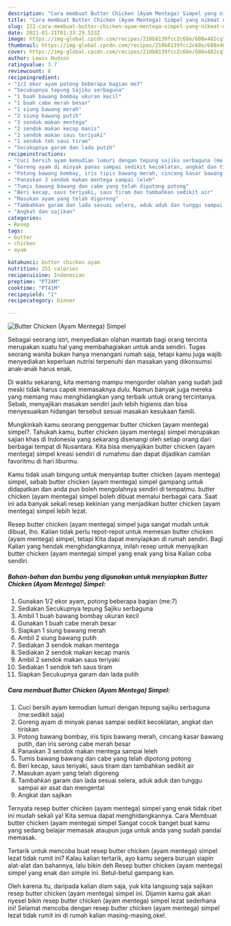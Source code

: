 ```yaml
---
description: "Cara membuat Butter Chicken (Ayam Mentega) Simpel yang nikmat dan Mudah Dibuat"
title: "Cara membuat Butter Chicken (Ayam Mentega) Simpel yang nikmat dan Mudah Dibuat"
slug: 222-cara-membuat-butter-chicken-ayam-mentega-simpel-yang-nikmat-dan-mudah-dibuat
date: 2021-01-21T01:33:29.523Z
image: https://img-global.cpcdn.com/recipes/210b8139fcc2c68e/680x482cq70/butter-chicken-ayam-mentega-simpel-foto-resep-utama.jpg
thumbnail: https://img-global.cpcdn.com/recipes/210b8139fcc2c68e/680x482cq70/butter-chicken-ayam-mentega-simpel-foto-resep-utama.jpg
cover: https://img-global.cpcdn.com/recipes/210b8139fcc2c68e/680x482cq70/butter-chicken-ayam-mentega-simpel-foto-resep-utama.jpg
author: Lewis Hudson
ratingvalue: 3.7
reviewcount: 8
recipeingredient:
- "1/2 ekor ayam potong beberapa bagian me7"
- "Secukupnya tepung Sajiku serbaguna"
- "1 buah bawang bombay ukuran kecil"
- "1 buah cabe merah besar"
- "1 siung bawang merah"
- "2 siung bawang putih"
- "3 sendok makan mentega"
- "2 sendok makan kecap manis"
- "2 sendok makan saus teriyaki"
- "1 sendok teh saus tiram"
- "Secukupnya garam dan lada putih"
recipeinstructions:
- "Cuci bersih ayam kemudian lumuri dengan tepung sajiku serbaguna (me:sedikit saja)"
- "Goreng ayam di minyak panas sampai sedikit kecoklatan, angkat dan tiriskan"
- "Potong bawang bombay, iris tipis bawang merah, cincang kasar bawang putih, dan iris serong cabe merah besar"
- "Panaskan 3 sendok makan mentega sampai leleh"
- "Tumis bawang bawang dan cabe yang telah dipotong potong"
- "Beri kecap, saus teriyaki, saus tiram dan tambahkan sedikit air"
- "Masukan ayam yang telah digoreng"
- "Tambahkan garam dan lada sesuai selera, aduk aduk dan tunggu sampai air asat dan mengental"
- "Angkat dan sajikan"
categories:
- Resep
tags:
- butter
- chicken
- ayam

katakunci: butter chicken ayam 
nutrition: 251 calories
recipecuisine: Indonesian
preptime: "PT24M"
cooktime: "PT41M"
recipeyield: "1"
recipecategory: Dinner

---
```



![Butter Chicken (Ayam Mentega) Simpel](https://img-global.cpcdn.com/recipes/210b8139fcc2c68e/680x482cq70/butter-chicken-ayam-mentega-simpel-foto-resep-utama.jpg)

Sebagai seorang istri, menyediakan olahan mantab bagi orang tercinta merupakan suatu hal yang membahagiakan untuk anda sendiri. Tugas seorang  wanita bukan hanya menangani rumah saja, tetapi kamu juga wajib menyediakan keperluan nutrisi terpenuhi dan masakan yang dikonsumsi anak-anak harus enak.

Di waktu  sekarang, kita memang mampu mengorder olahan yang sudah jadi meski tidak harus capek memasaknya dulu. Namun banyak juga mereka yang memang mau menghidangkan yang terbaik untuk orang tercintanya. Sebab, menyajikan masakan sendiri jauh lebih higienis dan bisa menyesuaikan hidangan tersebut sesuai masakan kesukaan famili. 



Mungkinkah kamu seorang penggemar butter chicken (ayam mentega) simpel?. Tahukah kamu, butter chicken (ayam mentega) simpel merupakan sajian khas di Indonesia yang sekarang disenangi oleh setiap orang dari berbagai tempat di Nusantara. Kita bisa menyajikan butter chicken (ayam mentega) simpel kreasi sendiri di rumahmu dan dapat dijadikan camilan favoritmu di hari liburmu.

Kamu tidak usah bingung untuk menyantap butter chicken (ayam mentega) simpel, sebab butter chicken (ayam mentega) simpel gampang untuk didapatkan dan anda pun boleh mengolahnya sendiri di tempatmu. butter chicken (ayam mentega) simpel boleh dibuat memalui berbagai cara. Saat ini ada banyak sekali resep kekinian yang menjadikan butter chicken (ayam mentega) simpel lebih lezat.

Resep butter chicken (ayam mentega) simpel juga sangat mudah untuk dibuat, lho. Kalian tidak perlu repot-repot untuk memesan butter chicken (ayam mentega) simpel, tetapi Kita dapat menyiapkan di rumah sendiri. Bagi Kalian yang hendak menghidangkannya, inilah resep untuk menyajikan butter chicken (ayam mentega) simpel yang enak yang bisa Kalian coba sendiri.

<!--inarticleads1-->

##### Bahan-bahan dan bumbu yang digunakan untuk menyiapkan Butter Chicken (Ayam Mentega) Simpel:

1. Gunakan 1/2 ekor ayam, potong beberapa bagian (me:7)
1. Sediakan Secukupnya tepung Sajiku serbaguna
1. Ambil 1 buah bawang bombay ukuran kecil
1. Gunakan 1 buah cabe merah besar
1. Siapkan 1 siung bawang merah
1. Ambil 2 siung bawang putih
1. Sediakan 3 sendok makan mentega
1. Sediakan 2 sendok makan kecap manis
1. Ambil 2 sendok makan saus teriyaki
1. Sediakan 1 sendok teh saus tiram
1. Siapkan Secukupnya garam dan lada putih




<!--inarticleads2-->

##### Cara membuat Butter Chicken (Ayam Mentega) Simpel:

1. Cuci bersih ayam kemudian lumuri dengan tepung sajiku serbaguna (me:sedikit saja)
1. Goreng ayam di minyak panas sampai sedikit kecoklatan, angkat dan tiriskan
1. Potong bawang bombay, iris tipis bawang merah, cincang kasar bawang putih, dan iris serong cabe merah besar
1. Panaskan 3 sendok makan mentega sampai leleh
1. Tumis bawang bawang dan cabe yang telah dipotong potong
1. Beri kecap, saus teriyaki, saus tiram dan tambahkan sedikit air
1. Masukan ayam yang telah digoreng
1. Tambahkan garam dan lada sesuai selera, aduk aduk dan tunggu sampai air asat dan mengental
1. Angkat dan sajikan




Ternyata resep butter chicken (ayam mentega) simpel yang enak tidak ribet ini mudah sekali ya! Kita semua dapat menghidangkannya. Cara Membuat butter chicken (ayam mentega) simpel Sangat cocok banget buat kamu yang sedang belajar memasak ataupun juga untuk anda yang sudah pandai memasak.

Tertarik untuk mencoba buat resep butter chicken (ayam mentega) simpel lezat tidak rumit ini? Kalau kalian tertarik, ayo kamu segera buruan siapin alat-alat dan bahannya, lalu bikin deh Resep butter chicken (ayam mentega) simpel yang enak dan simple ini. Betul-betul gampang kan. 

Oleh karena itu, daripada kalian diam saja, yuk kita langsung saja sajikan resep butter chicken (ayam mentega) simpel ini. Dijamin kamu gak akan nyesel bikin resep butter chicken (ayam mentega) simpel lezat sederhana ini! Selamat mencoba dengan resep butter chicken (ayam mentega) simpel lezat tidak rumit ini di rumah kalian masing-masing,oke!.

